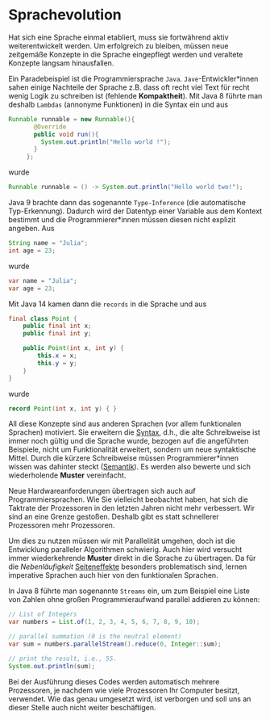 # Sprachevolution

Hat sich eine Sprache einmal etabliert, muss sie fortwährend aktiv weiterentwickelt werden.
Um erfolgreich zu bleiben, müssen neue zeitgemäße Konzepte in die Sprache eingepflegt werden und veraltete Konzepte langsam hinausfallen.

Ein Paradebeispiel ist die Programmiersprache ``Java``.
``Jave``-Entwickler\*innen sahen einige Nachteile der Sprache z.B. dass oft recht viel Text für recht wenig Logik zu schreiben ist (fehlende **Kompaktheit**).
Mit Java 8 führte man deshalb ``Lambdas`` (annonyme Funktionen) in die Syntax ein und aus

```java
Runnable runnable = new Runnable(){
       @Override
       public void run(){
         System.out.println("Hello world !");
       }
     };
```

wurde

```java
Runnable runnable = () -> System.out.println("Hello world two!");
```

Java 9 brachte dann das sogenannte ``Type-Inference`` (die automatische Typ-Erkennung).
Dadurch wird der Datentyp einer Variable aus dem Kontext bestimmt und die Programmierer\*innen müssen diesen nicht explizit angeben.
Aus

```java
String name = "Julia";
int age = 23;
```

wurde

```java
var name = "Julia";
var age = 23;
```

Mit Java 14 kamen dann die ``records`` in die Sprache und aus

```java
final class Point {
    public final int x;
    public final int y;

    public Point(int x, int y) {
        this.x = x;
        this.y = y;
    }
}
```

wurde 

```java
record Point(int x, int y) { }
```

All diese Konzepte sind aus anderen Sprachen (vor allem funktionalen Sprachen) motiviert.
Sie erweitern die [Syntax](def-syntax), d.h., die alte Schreibweise ist immer noch gültig und die Sprache wurde, bezogen auf die angeführten Beispiele, nicht um Funktionalität erweitert, sondern um neue syntaktische Mittel.
Durch die kürzere Schreibweise müssen Programmierer\*innen wissen was dahinter steckt ([Semantik](def-semantik)).
Es werden also bewerte und sich wiederholende **Muster** vereinfacht.

Neue Hardwareanforderungen übertragen sich auch auf Programmiersprachen.
Wie Sie vielleicht beobachtet haben, hat sich die Taktrate der Prozessoren in den letzten Jahren nicht mehr verbessert.
Wir sind an eine Grenze gestoßen.
Deshalb gibt es statt schnellerer Prozessoren mehr Prozessoren.

Um dies zu nutzen müssen wir mit Parallelität umgehen, doch ist die Entwicklung paralleler Algorithmen schwierig.
Auch hier wird versucht immer wiederkehrende **Muster** direkt in die Sprache zu übertragen.
Da für die *Nebenläufigkeit* [Seiteneffekte](def-side-effect) besonders problematisch sind, lernen imperative Sprachen auch hier von den funktionalen Sprachen.

In Java 8 führte man sogenannte ``Streams`` ein, um zum Beispiel eine Liste von Zahlen ohne großen Programmieraufwand parallel addieren zu können:

```java
// List of Integers
var numbers = List.of(1, 2, 3, 4, 5, 6, 7, 8, 9, 10);

// parallel summation (0 is the neutral element)
var sum = numbers.parallelStream().reduce(0, Integer::sum);

// print the result, i.e., 55.
System.out.println(sum);
```

Bei der Ausführung dieses Codes werden automatisch mehrere Prozessoren, je nachdem wie viele Prozessoren Ihr Computer besitzt, verwendet.
Wie das genau umgesetzt wird, ist verborgen und soll uns an dieser Stelle auch nicht weiter beschäftigen.
